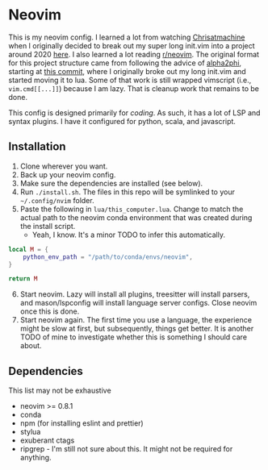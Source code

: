 # Neovim

This is my neovim config. I learned a lot from watching
[Chrisatmachine](https://www.youtube.com/channel/UCS97tchJDq17Qms3cux8wcA) when I originally decided
to break out my super long init.vim into a project around 2020
[here](https://github.com/jonathanlamar/dotfiles_OLD/tree/7b9cee94ce475eecd810c2a267794e254067323f/.config/nvim).
I also learned a lot reading [r/neovim](https://www.reddit.com/r/neovim). The original format for
this project structure came from following the advice of [alpha2phi](https://alpha2phi.medium.com/),
starting at
[this commit](https://github.com/jonathanlamar/dotfiles_OLD/tree/02130593b5a4c8ec3c1f18316a240b10b50a5f1e/.config/nvim),
where I originally broke out my long init.vim and started moving it to lua. Some of that work is
still wrapped vimscript (i.e., `vim.cmd[[...]]`) because I am lazy. That is cleanup work that
remains to be done.

This config is designed primarily for _coding_. As such, it has a lot of LSP and syntax plugins.
I have it configured for python, scala, and javascript.

## Installation

1. Clone wherever you want.
2. Back up your neovim config.
3. Make sure the dependencies are installed (see below).
4. Run `./install.sh`. The files in this repo will be symlinked to your `~/.config/nvim` folder.
5. Paste the following in `lua/this_computer.lua`. Change to match the actual path to the neovim
   conda environment that was created during the install script.
   - Yeah, I know. It's a minor TODO to infer this automatically.

```lua
local M = {
    python_env_path = "/path/to/conda/envs/neovim",
}

return M
```

6. Start neovim. Lazy will install all plugins, treesitter will install parsers, and mason/lspconfig will install
   language server configs. Close neovim once this is done.
7. Start neovim again. The first time you use a language, the experience might be slow at first, but subsequently,
   things get better. It is another TODO of mine to investigate whether this is something I should care about.

## Dependencies

This list may not be exhaustive

- neovim >= 0.8.1
- conda
- npm (for installing eslint and prettier)
- stylua
- exuberant ctags
- ripgrep - I'm still not sure about this. It might not be required for anything.
